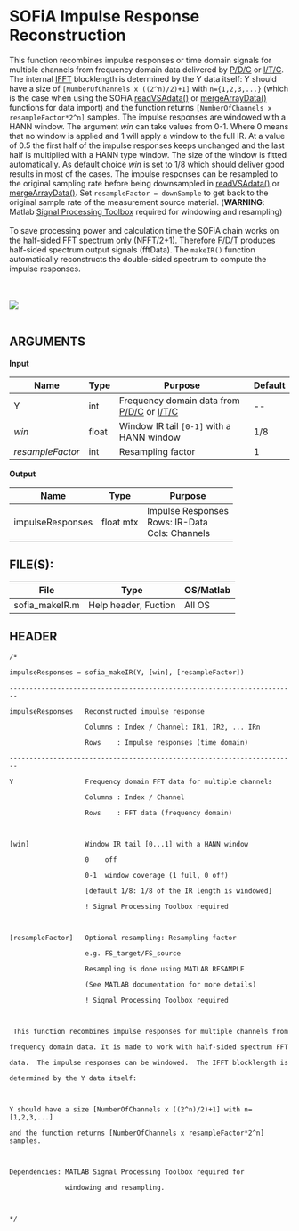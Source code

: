 # SOFiA Impulse Response Reconstruction #

This function recombines impulse responses or time domain signals for multiple channels from frequency domain data delivered by [P/D/C](PDC.md) or [I/T/C](ITC.md). The internal [IFFT](http://www.mathworks.com/help/techdoc/ref/ifft.html) blocklength is determined by the Y data itself: Y should have a size of `[NumberOfChannels x ((2^n)/2)+1]` with `n={1,2,3,...}` (which is the case when using the SOFiA [readVSAdata()](READ_VSA.md) or [mergeArrayData()](MERGE_DATA.md) functions for data import) and the function returns `[NumberOfChannels x resampleFactor*2^n]` samples. The impulse responses are windowed with a HANN window. The argument _win_ can take values from 0-1. Where 0 means that no window is applied and 1 will apply a window to the full IR. At a value of 0.5 the first half of the impulse responses keeps unchanged and the last half is multiplied with a HANN type window. The size of the window is fitted automatically. As default choice _win_ is set to 1/8 which should deliver good results in most of the cases. The impulse responses can be resampled to the original sampling rate before being downsampled in [readVSAdata()](READ_VSA.md) or [mergeArrayData()](MERGE_DATA.md). Set `resampleFactor = downSample` to get back to the original sample rate of the measurement source material. (**WARNING**: Matlab [Signal Processing Toolbox](http://www.mathworks.de/products/signal/) required for windowing and resampling)
<br><br>
To save processing power and calculation time the SOFiA chain works on the half-sided FFT spectrum only (NFFT/2+1). Therefore <a href='FDT.md'>F/D/T</a> produces  half-sided spectrum output signals (fftData). The <code>makeIR()</code> function automatically reconstructs the double-sided spectrum to compute the impulse responses.<br>
<br>
<br>

<img src='http://img.sofia-toolbox.googlecode.com/git/MAKEIR_NATIVE.png' />
<br>
<br>


<h2>ARGUMENTS</h2>

<b>Input</b>
<table><thead><th> <b>Name</b> </th><th> <b>Type</b> </th><th> <b>Purpose</b> </th><th> <b>Default</b> </th></thead><tbody>
<tr><td> Y           </td><td> int         </td><td> Frequency domain data from <a href='PDC.md'>P/D/C</a> or <a href='ITC.md'>I/T/C</a> </td><td> --             </td></tr>
<tr><td> <i>win</i>  </td><td> float       </td><td> Window IR tail <code>[0-1]</code> with a HANN window </td><td> 1/8            </td></tr>
<tr><td> <i>resampleFactor</i> </td><td> int         </td><td> Resampling factor  </td><td> 1              </td></tr></tbody></table>

<b>Output</b>
<table><thead><th> <b>Name</b> </th><th> <b>Type</b> </th><th> <b>Purpose</b> </th></thead><tbody>
<tr><td> impulseResponses </td><td> float mtx   </td><td> Impulse Responses <br>Rows: IR-Data<br>Cols: Channels</td></tr></tbody></table>

<h2>FILE(S):</h2>

<table><thead><th> File </th><th> Type </th><th> OS/Matlab </th></thead><tbody>
<tr><td> sofia_makeIR.m </td><td> Help header, Fuction </td><td> All OS    </td></tr></tbody></table>


<h2>HEADER</h2>
<pre><code>/*<br>
impulseResponses = sofia_makeIR(Y, [win], [resampleFactor])<br>
------------------------------------------------------------------------     <br>
impulseResponses   Reconstructed impulse response<br>
                   Columns : Index / Channel: IR1, IR2, ... IRn<br>
                   Rows    : Impulse responses (time domain)<br>
------------------------------------------------------------------------              <br>
Y                  Frequency domain FFT data for multiple channels<br>
                   Columns : Index / Channel<br>
                   Rows    : FFT data (frequency domain)<br>
<br>
[win]              Window IR tail [0...1] with a HANN window<br>
                   0    off<br>
                   0-1  window coverage (1 full, 0 off)<br>
                   [default 1/8: 1/8 of the IR length is windowed]<br>
                   ! Signal Processing Toolbox required<br>
                  <br>
[resampleFactor]   Optional resampling: Resampling factor <br>
                   e.g. FS_target/FS_source<br>
                   Resampling is done using MATLAB RESAMPLE <br>
                   (See MATLAB documentation for more details)<br>
                   ! Signal Processing Toolbox required  <br>
<br>
 This function recombines impulse responses for multiple channels from<br>
frequency domain data. It is made to work with half-sided spectrum FFT <br>
data.  The impulse responses can be windowed.  The IFFT blocklength is <br>
determined by the Y data itself:<br>
<br>
Y should have a size [NumberOfChannels x ((2^n)/2)+1] with n=[1,2,3,...] <br>
and the function returns [NumberOfChannels x resampleFactor*2^n] samples.<br>
<br>
Dependencies: MATLAB Signal Processing Toolbox required for <br>
              windowing and resampling.    <br>
<br>
*/<br>
</code></pre>